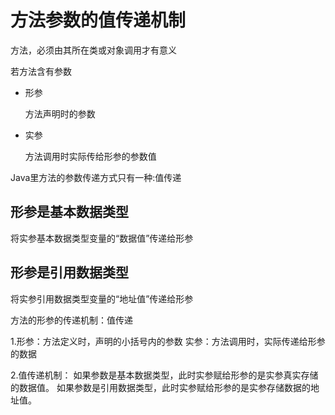 # 方法参数的值传递机制

方法，必须由其所在类或对象调用才有意义

若方法含有参数

- 形参

  方法声明时的参数

- 实参

  方法调用时实际传给形参的参数值

Java里方法的参数传递方式只有一种:值传递

## 形参是基本数据类型

将实参基本数据类型变量的“数据值”传递给形参

## 形参是引用数据类型

将实参引用数据类型变量的“地址值”传递给形参

方法的形参的传递机制：值传递

1.形参：方法定义时，声明的小括号内的参数
实参：方法调用时，实际传递给形参的数据

2.值传递机制：
如果参数是基本数据类型，此时实参赋给形参的是实参真实存储的数据值。
如果参数是引用数据类型，此时实参赋给形参的是实参存储数据的地址值。
